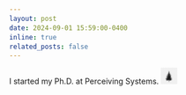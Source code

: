 ```yaml
---
layout: post
date: 2024-09-01 15:59:00-0400
inline: true
related_posts: false
---
```


I started my Ph.D. at Perceiving Systems. <img src="assets/img/coniferous_tree.jpg" width="30" height="30">